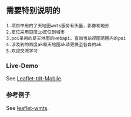 ## 需要特别说明的
```
1.项目中用的了天地图wmts服务有矢量，影像和地形
2.定位采用百度ip定位到城市
3.poi采用的是天地图的webapi，查询当前视图范围内的poi
4.涉及到的百度ak和天地图ak请更换至各自的ak
5.欢迎交流学习
```

### Live-Demo
See [Leaflet-tdt-Mobile](https://liquid-zhangliquan.github.io/leaflet-tdt/).

### 参考例子
See [leaflet-wmts](https://github.com/muyao1987/leaflet-wmts).

